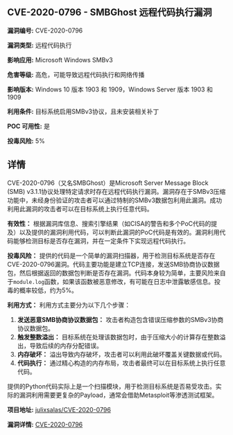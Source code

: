 ## CVE-2020-0796 - SMBGhost 远程代码执行漏洞

**漏洞编号:** CVE-2020-0796

**漏洞类型:** 远程代码执行

**影响应用:** Microsoft Windows SMBv3

**危害等级:** 高危，可能导致远程代码执行和网络传播

**影响版本:** Windows 10 版本 1903 和 1909，Windows Server 版本 1903 和 1909

**利用条件:** 目标系统启用SMBv3协议，且未安装相关补丁

**POC 可用性:** 是

**投毒风险:** 5%

## 详情

CVE-2020-0796（又名SMBGhost）是Microsoft Server Message Block (SMB) v3.1.1协议处理特定请求时存在远程代码执行漏洞。漏洞存在于SMBv3压缩功能中，未经身份验证的攻击者可以通过特制的SMBv3数据包利用此漏洞。成功利用此漏洞的攻击者可以在目标系统上执行任意代码。

**有效性：**
根据漏洞库信息、搜索引擎结果（如CISA的警告和多个PoC代码的提及）以及提供的漏洞利用代码，可以判断此漏洞的PoC代码是有效的。漏洞利用代码能够检测目标是否存在漏洞，并在一定条件下实现远程代码执行。

**投毒风险：**
提供的代码是一个简单的漏洞扫描器，用于检测目标系统是否存在CVE-2020-0796漏洞。代码主要功能是建立TCP连接，发送SMB协商协议数据包，然后根据返回的数据包判断是否存在漏洞。代码本身较为简单，主要风险来自于`module.log`函数，如果该函数被恶意修改，有可能在日志中泄露敏感信息。投毒的概率较低，约为5%。

**利用方式：**
利用方式主要分为以下几个步骤：
1.  **发送恶意SMB协商协议数据包：** 攻击者构造包含错误压缩参数的SMBv3协商协议数据包。
2.  **触发整数溢出：** 目标系统在处理该数据包时，由于压缩大小的计算存在整数溢出，导致后续的内存分配错误。
3.  **内存破坏：** 溢出导致内存破坏，攻击者可以利用此破坏覆盖关键数据或代码。
4.  **代码执行：** 通过精心构造的内存布局，攻击者最终可以在目标系统上执行任意代码。

提供的Python代码实际上是一个扫描模块，用于检测目标系统是否易受攻击。实际的漏洞利用需要更复杂的Payload，通常会借助Metasploit等渗透测试框架。

**项目地址:** [julixsalas/CVE-2020-0796](https://github.com/julixsalas/CVE-2020-0796)

**漏洞详情:** [CVE-2020-0796](https://nvd.nist.gov/vuln/detail/CVE-2020-0796)